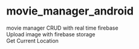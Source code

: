 # movie_manager_android

movie manager CRUD with real time firebase
<br>
Upload image with firebase storage
<br>
Get Current Location
